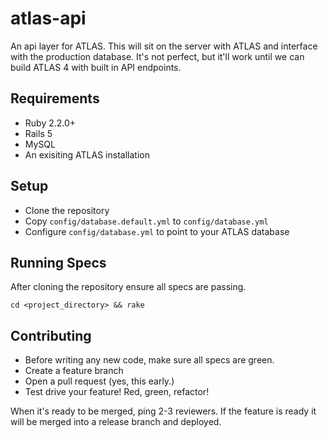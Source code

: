 # atlas-api

An api layer for ATLAS. This will sit on the server with ATLAS and interface with the production database. It's not perfect, but it'll work until we can build ATLAS 4 with built in API endpoints.

## Requirements

* Ruby 2.2.0+
* Rails 5
* MySQL
* An exisiting ATLAS installation

## Setup

* Clone the repository
* Copy `config/database.default.yml` to `config/database.yml`
* Configure `config/database.yml` to point to your ATLAS database

## Running Specs

After cloning the repository ensure all specs are passing.

`cd <project_directory> && rake`


## Contributing

* Before writing any new code, make sure all specs are green.
* Create a feature branch
* Open a pull request (yes, this early.)
* Test drive your feature! Red, green, refactor!

When it's ready to be merged, ping 2-3 reviewers. If the feature is ready it will be merged into a release branch and deployed.
